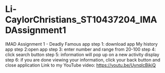 # Li-CaylorChristians_ST10437204_IMADAssignment1
IMAD Assignment 1 - Deadly Famous app 
step 1: download app My history app
step 2:open app
step 3: enter number and range from 20-100 
step 4: click search button 
step 5: information will pop up on a new activity display
step 6: if you are done viewing your information, click your back button and close application
Link to my YouTube video: https://youtu.be/UynqlcBjkjQ
